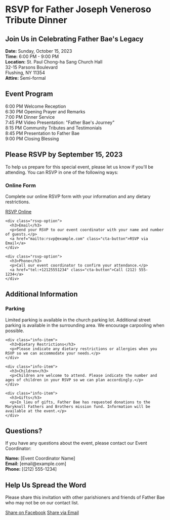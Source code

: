 # RSVP for Father Joseph Veneroso Tribute Dinner

<div class="section animate-on-scroll">
  <h2>Join Us in Celebrating Father Bae's Legacy</h2>
  
  <div class="event-details">
    <div class="detail-item">
      <strong>Date:</strong> Sunday, October 15, 2023
    </div>
    <div class="detail-item">
      <strong>Time:</strong> 6:00 PM - 9:00 PM
    </div>
    <div class="detail-item">
      <strong>Location:</strong> St. Paul Chong-ha Sang Church Hall<br>
      32-15 Parsons Boulevard<br>
      Flushing, NY 11354
    </div>
    <div class="detail-item">
      <strong>Attire:</strong> Semi-formal
    </div>
  </div>
</div>

<div class="section">
  <h2>Event Program</h2>
  
  <div class="program">
    <div class="program-item">
      <span class="time">6:00 PM</span>
      <span class="activity">Welcome Reception</span>
    </div>
    <div class="program-item">
      <span class="time">6:30 PM</span>
      <span class="activity">Opening Prayer and Remarks</span>
    </div>
    <div class="program-item">
      <span class="time">7:00 PM</span>
      <span class="activity">Dinner Service</span>
    </div>
    <div class="program-item">
      <span class="time">7:45 PM</span>
      <span class="activity">Video Presentation: "Father Bae's Journey"</span>
    </div>
    <div class="program-item">
      <span class="time">8:15 PM</span>
      <span class="activity">Community Tributes and Testimonials</span>
    </div>
    <div class="program-item">
      <span class="time">8:45 PM</span>
      <span class="activity">Presentation to Father Bae</span>
    </div>
    <div class="program-item">
      <span class="time">9:00 PM</span>
      <span class="activity">Closing Blessing</span>
    </div>
  </div>
</div>

<div class="cta-box animate-on-scroll">
  <h2>Please RSVP by September 15, 2023</h2>
  
  <p>To help us prepare for this special event, please let us know if you'll be attending. You can RSVP in one of the following ways:</p>
  
  <div class="rsvp-options">
    <div class="rsvp-option">
      <h3>Online Form</h3>
      <p>Complete our online RSVP form with your information and any dietary restrictions.</p>
      <a href="https://forms.example.com/father-bae-rsvp" class="cta-button" target="_blank">RSVP Online</a>
    </div>
    
    <div class="rsvp-option">
      <h3>Email</h3>
      <p>Send your RSVP to our event coordinator with your name and number of guests.</p>
      <a href="mailto:rsvp@example.com" class="cta-button">RSVP via Email</a>
    </div>
    
    <div class="rsvp-option">
      <h3>Phone</h3>
      <p>Call our event coordinator to confirm your attendance.</p>
      <a href="tel:+12125551234" class="cta-button">Call (212) 555-1234</a>
    </div>
  </div>
</div>

<div class="section">
  <h2>Additional Information</h2>
  
  <div class="info-grid">
    <div class="info-item">
      <h3>Parking</h3>
      <p>Limited parking is available in the church parking lot. Additional street parking is available in the surrounding area. We encourage carpooling when possible.</p>
    </div>
    
    <div class="info-item">
      <h3>Dietary Restrictions</h3>
      <p>Please indicate any dietary restrictions or allergies when you RSVP so we can accommodate your needs.</p>
    </div>
    
    <div class="info-item">
      <h3>Children</h3>
      <p>Children are welcome to attend. Please indicate the number and ages of children in your RSVP so we can plan accordingly.</p>
    </div>
    
    <div class="info-item">
      <h3>Gifts</h3>
      <p>In lieu of gifts, Father Bae has requested donations to the Maryknoll Fathers and Brothers mission fund. Information will be available at the event.</p>
    </div>
  </div>
</div>

<div class="section">
  <h2>Questions?</h2>
  <p>If you have any questions about the event, please contact our Event Coordinator:</p>
  <p><strong>Name:</strong> [Event Coordinator Name]<br>
  <strong>Email:</strong> [email@example.com]<br>
  <strong>Phone:</strong> [(212) 555-1234]</p>
</div>

<div class="section">
  <h2>Help Us Spread the Word</h2>
  <p>Please share this invitation with other parishioners and friends of Father Bae who may not be on our contact list.</p>
  
  <div class="social-share">
    <a href="https://www.facebook.com/sharer/sharer.php?u=https://yourusername.github.io/Father_Bae_Tribute/Event_Planning/Invitations_and_Announcements/rsvp.html" target="_blank" class="share-button facebook">Share on Facebook</a>
    <a href="mailto:?subject=Father%20Bae%20Tribute%20Dinner%20Invitation&body=You're%20invited%20to%20a%20special%20tribute%20dinner%20honoring%20Father%20Joseph%20Veneroso%20(Father%20Bae)%20on%20October%2015,%202023.%20Please%20visit%20https://yourusername.github.io/Father_Bae_Tribute/Event_Planning/Invitations_and_Announcements/rsvp.html%20for%20details%20and%20to%20RSVP." class="share-button email">Share via Email</a>
  </div>
</div>

<link rel="stylesheet" href="../../assets/css/style.css">
<script src="../../assets/js/main.js"></script> 